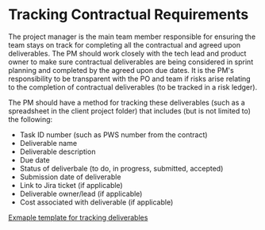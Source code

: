 # Tracking Contractual Requirements

The project manager is the main team member responsible for ensuring the team stays on track for completing all the contractual and agreed upon deliverables. The PM should work closely with the tech lead and product owner to make sure contractual deliverables are being considered in sprint planning and completed by the agreed upon due dates. It is the PM's responsibility to be transparent with the PO and team if risks arise relating to the completion of contractual deliverables (to be tracked in a risk ledger). 

The PM should have a method for tracking these deliverables (such as a spreadsheet in the client project folder) that includes (but is not limited to) the following: 

* Task ID number (such as PWS number from the contract)
* Deliverable name 
* Deliverable description 
* Due date
* Status of deliverbale (to do, in progress, submitted, accepted)
* Submission date of deliverable
* Link to Jira ticket (if applicable)
* Deliverable owner/lead (if applicable)
* Cost associated with deliverable (if applicable)

[Exmaple template for tracking deliverables](https://docs.google.com/spreadsheets/d/1pgLJIIPs9axqpIy_Ye3swqIeE3Nehx-vTq7pGKASIPQ/edit#gid=0)
